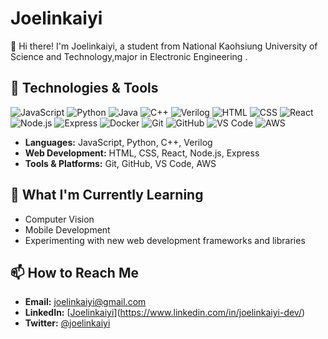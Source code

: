 # Joelinkaiyi

👋 Hi there! I'm Joelinkaiyi, a student from National Kaohsiung University of Science and Technology,major in Electronic Engineering .

## 🔧 Technologies & Tools

![JavaScript](https://img.shields.io/badge/-JavaScript-F7DF1E?logo=javascript&logoColor=black&style=plastic)
![Python](https://img.shields.io/badge/-Python-3776AB?logo=python&logoColor=white&style=plastic)
![Java](https://img.shields.io/badge/-Java-007396?logo=java&logoColor=white&style=plastic)
![C++](https://img.shields.io/badge/-C++-00599C?logo=c%2B%2B&logoColor=white&style=plastic)
![Verilog](https://img.shields.io/badge/-Verilog-CC2927?style=plastic)
![HTML](https://img.shields.io/badge/-HTML5-E34F26?logo=html5&logoColor=white&style=plastic)
![CSS](https://img.shields.io/badge/-CSS3-1572B6?logo=css3&logoColor=white&style=plastic)
![React](https://img.shields.io/badge/-React-61DAFB?logo=react&logoColor=black&style=plastic)
![Node.js](https://img.shields.io/badge/-Node.js-339933?logo=node.js&logoColor=white&style=plastic)
![Express](https://img.shields.io/badge/-Express-000000?logo=express&logoColor=white&style=plastic)
![Docker](https://img.shields.io/badge/-Docker-2496ED?logo=docker&logoColor=white&style=plastic)
![Git](https://img.shields.io/badge/-Git-F05032?logo=git&logoColor=white&style=plastic)
![GitHub](https://img.shields.io/badge/-GitHub-181717?logo=github&logoColor=white&style=plastic)
![VS Code](https://img.shields.io/badge/-VS%20Code-007ACC?logo=visual-studio-code&logoColor=white&style=plastic)
![AWS](https://img.shields.io/badge/-AWS-232F3E?logo=amazon-aws&logoColor=white&style=plastic)

- **Languages:** JavaScript, Python, C++, Verilog
- **Web Development:** HTML, CSS, React, Node.js, Express
- **Tools & Platforms:** Git, GitHub, VS Code, AWS




## 🌱 What I'm Currently Learning
- Computer Vision
- Mobile Development
- Experimenting with new web development frameworks and libraries

## 📫 How to Reach Me

- **Email:** joelinkaiyi@gmail.com
- **LinkedIn:** [[Joelinkaiyi](https://www.linkedin.com/in/joelinkaiyi)](https://www.linkedin.com/in/joelinkaiyi-dev/)
- **Twitter:** [@joelinkaiyi](https://twitter.com/joelinkaiyi)
